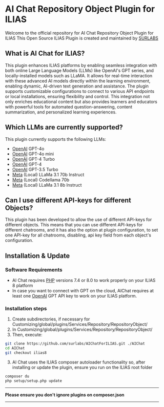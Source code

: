 # AI Chat Repository Object Plugin for ILIAS

Welcome to the official repository for AI Chat Repository Object Plugin for ILIAS
This Open Source ILIAS Plugin is created and maintained by [SURLABS](https://www.surlabs.com)

## What is AI Chat for ILIAS?

This plugin enhances ILIAS platforms by enabling seamless integration with both online Large Language Models (LLMs) like OpenAI's GPT series, and locally-installed models such as LLaMA. It allows for real-time interaction with these advanced AI models directly within the learning environment, enabling dynamic, AI-driven text generation and assistance. The plugin supports customizable configurations to connect to various API endpoints or local installations, ensuring flexibility and control. This integration not only enriches educational content but also provides learners and educators with powerful tools for automated question-answering, content summarization, and personalized learning experiences.

## Which LLMs are currently supported?

This plugin currently supports the following LLMs:
- [OpenAI](https://openai.com) GPT-4o
- [OpenAI](https://openai.com) GPT-4o mini
- [OpenAI](https://openai.com) GPT-4 Turbo
- [OpenAI](https://openai.com) GPT-4
- [OpenAI](https://openai.com) GPT-3.5 Turbo
- [Meta](https://www.llama.com/) (Local) LLaMa 3.1 70b Instruct
- [Meta](https://www.llama.com/) (Local) Codellama 70b 
- [Meta](https://www.llama.com/) (Local) LLaMa 3.1 8b Instruct

## Can I use different API-keys for different Objects?

This plugin has been developed to allow the use of different API-keys for different objects. This means that you can use different API-keys for different chatrooms, and it has also the option at plugin configuration, to set one API-key for all chatrooms, disabling, api key field from each object's configuration.

## Installation & Update

### Software Requirements
- AI Chat requires [PHP](https://php.net) versions 7.4 or 8.0 to work properly on your ILIAS 8 platform
- In case you want to connect with GPT on the cloud, AIChat requires at least one [OpenAI](https://openai.com) GPT API key to work on your ILIAS platform.

### Installation steps
1. Create subdirectories, if necessary for Customizing/global/plugins/Services/Repository/RepositoryObject/
2. In Customizing/global/plugins/Services/Repository/RepositoryObject/ 
3. Then, execute:
```bash
git clone https://github.com/surlabs/AIChatForILIAS.git ./AIChat
cd AIChat
git checkout ilias8
```
3. AI Chat uses the ILIAS composer autoloader functionality so, after installing or update the plugin, ensure you run on the ILIAS root folder
```bash
composer du
php setup/setup.php update
```
***
**Please ensure you don't ignore plugins on composer.json**
***
